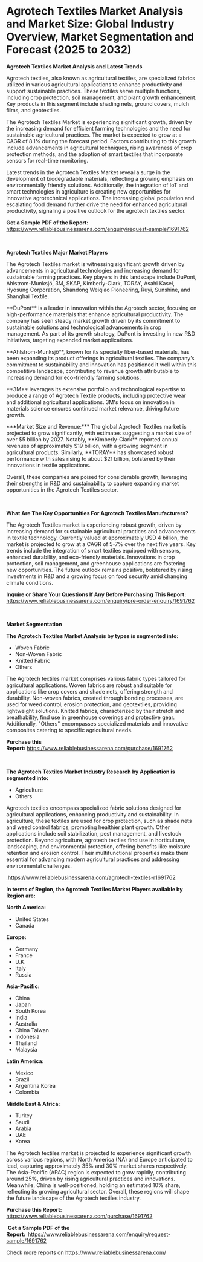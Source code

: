 <p><h1>Agrotech Textiles Market Analysis and Market Size: Global Industry Overview, Market Segmentation and Forecast (2025 to 2032)</h1></p><p><strong>Agrotech Textiles Market Analysis and Latest Trends</strong></p>
<p><p>Agrotech textiles, also known as agricultural textiles, are specialized fabrics utilized in various agricultural applications to enhance productivity and support sustainable practices. These textiles serve multiple functions, including crop protection, soil management, and plant growth enhancement. Key products in this segment include shading nets, ground covers, mulch films, and geotextiles. </p><p>The Agrotech Textiles Market is experiencing significant growth, driven by the increasing demand for efficient farming technologies and the need for sustainable agricultural practices. The market is expected to grow at a CAGR of 8.1% during the forecast period. Factors contributing to this growth include advancements in agricultural techniques, rising awareness of crop protection methods, and the adoption of smart textiles that incorporate sensors for real-time monitoring.</p><p>Latest trends in the Agrotech Textiles Market reveal a surge in the development of biodegradable materials, reflecting a growing emphasis on environmentally friendly solutions. Additionally, the integration of IoT and smart technologies in agriculture is creating new opportunities for innovative agrotechnical applications. The increasing global population and escalating food demand further drive the need for enhanced agricultural productivity, signaling a positive outlook for the agrotech textiles sector.</p></p>
<p><strong>Get a Sample PDF of the Report:&nbsp;</strong> <a href="https://www.reliablebusinessarena.com/enquiry/request-sample/1691762?utm_campaign=1905&utm_medium=2&utm_source=Github&utm_content=ia&utm_term=07012025&utm_id=agrotech-textiles">https://www.reliablebusinessarena.com/enquiry/request-sample/1691762</a></p>
<p>&nbsp;</p>
<p><strong>Agrotech Textiles Major Market Players</strong></p>
<p><p>The Agrotech Textiles market is witnessing significant growth driven by advancements in agricultural technologies and increasing demand for sustainable farming practices. Key players in this landscape include DuPont, Ahlstrom-Munksjö, 3M, SKAP, Kimberly-Clark, TORAY, Asahi Kasei, Hyosung Corporation, Shandong Weiqiao Pioneering, Ruyi, Sunshine, and Shanghai Textile.</p><p>**DuPont** is a leader in innovation within the Agrotech sector, focusing on high-performance materials that enhance agricultural productivity. The company has seen steady market growth driven by its commitment to sustainable solutions and technological advancements in crop management. As part of its growth strategy, DuPont is investing in new R&D initiatives, targeting expanded market applications.</p><p>**Ahlstrom-Munksjö**, known for its specialty fiber-based materials, has been expanding its product offerings in agricultural textiles. The company’s commitment to sustainability and innovation has positioned it well within this competitive landscape, contributing to revenue growth attributable to increasing demand for eco-friendly farming solutions.</p><p>**3M** leverages its extensive portfolio and technological expertise to produce a range of Agrotech Textile products, including protective wear and additional agricultural applications. 3M's focus on innovation in materials science ensures continued market relevance, driving future growth.</p><p>***Market Size and Revenue:*** The global Agrotech Textiles market is projected to grow significantly, with estimates suggesting a market size of over $5 billion by 2027. Notably, **Kimberly-Clark** reported annual revenues of approximately $19 billion, with a growing segment in agricultural products. Similarly, **TORAY** has showcased robust performance with sales rising to about $21 billion, bolstered by their innovations in textile applications.</p><p>Overall, these companies are poised for considerable growth, leveraging their strengths in R&D and sustainability to capture expanding market opportunities in the Agrotech Textiles sector.</p></p>
<p>&nbsp;</p>
<p><strong>What Are The Key Opportunities For Agrotech Textiles Manufacturers?</strong></p>
<p><p>The Agrotech Textiles market is experiencing robust growth, driven by increasing demand for sustainable agricultural practices and advancements in textile technology. Currently valued at approximately USD 4 billion, the market is projected to grow at a CAGR of 5-7% over the next five years. Key trends include the integration of smart textiles equipped with sensors, enhanced durability, and eco-friendly materials. Innovations in crop protection, soil management, and greenhouse applications are fostering new opportunities. The future outlook remains positive, bolstered by rising investments in R&D and a growing focus on food security amid changing climate conditions.</p></p>
<p><strong>Inquire or Share Your Questions If Any Before Purchasing This Report:</strong> <a href="https://www.reliablebusinessarena.com/enquiry/pre-order-enquiry/1691762?utm_campaign=1905&utm_medium=2&utm_source=Github&utm_content=ia&utm_term=07012025&utm_id=agrotech-textiles">https://www.reliablebusinessarena.com/enquiry/pre-order-enquiry/1691762</a></p>
<p>&nbsp;</p>
<p><strong>Market Segmentation</strong></p>
<p><strong>The Agrotech Textiles Market Analysis by types is segmented into:</strong></p>
<p><ul><li>Woven Fabric</li><li>Non-Woven Fabric</li><li>Knitted Fabric</li><li>Others</li></ul></p>
<p><p>The Agrotech textiles market comprises various fabric types tailored for agricultural applications. Woven fabrics are robust and suitable for applications like crop covers and shade nets, offering strength and durability. Non-woven fabrics, created through bonding processes, are used for weed control, erosion protection, and geotextiles, providing lightweight solutions. Knitted fabrics, characterized by their stretch and breathability, find use in greenhouse coverings and protective gear. Additionally, "Others" encompasses specialized materials and innovative composites catering to specific agricultural needs.</p></p>
<p><strong>Purchase this Report:&nbsp;</strong><a href="https://www.reliablebusinessarena.com/purchase/1691762?utm_campaign=1905&utm_medium=2&utm_source=Github&utm_content=ia&utm_term=07012025&utm_id=agrotech-textiles">https://www.reliablebusinessarena.com/purchase/1691762</a></p>
<p>&nbsp;</p>
<p><strong>The Agrotech Textiles Market Industry Research by Application is segmented into:</strong></p>
<p><ul><li>Agriculture</li><li>Others</li></ul></p>
<p><p>Agrotech textiles encompass specialized fabric solutions designed for agricultural applications, enhancing productivity and sustainability. In agriculture, these textiles are used for crop protection, such as shade nets and weed control fabrics, promoting healthier plant growth. Other applications include soil stabilization, pest management, and livestock protection. Beyond agriculture, agrotech textiles find use in horticulture, landscaping, and environmental protection, offering benefits like moisture retention and erosion control. Their multifunctional properties make them essential for advancing modern agricultural practices and addressing environmental challenges.</p></p>
<p><a href="https://www.reliablebusinessarena.com/agrotech-textiles-r1691762?utm_campaign=1905&utm_medium=2&utm_source=Github&utm_content=ia&utm_term=07012025&utm_id=agrotech-textiles">&nbsp;https://www.reliablebusinessarena.com/agrotech-textiles-r1691762</a></p>
<p><strong>In terms of Region, the Agrotech Textiles Market Players available by Region are:</strong></p>
<p>
    <p> <strong> North America: </strong>
        <ul>
            <li>United States</li>
            <li>Canada</li>
        </ul>
        </p> 
    <p> <strong> Europe: </strong>
        <ul>
            <li>Germany</li>
            <li>France</li>
            <li>U.K.</li>
            <li>Italy</li>
            <li>Russia</li>
        </ul>
        </p> 
    <p> <strong> Asia-Pacific: </strong>
        <ul>
            <li>China</li>
            <li>Japan</li>
            <li>South Korea</li>
            <li>India</li>
            <li>Australia</li>
            <li>China Taiwan</li>
            <li>Indonesia</li>
            <li>Thailand</li>
            <li>Malaysia</li>
        </ul>
        </p> 
    <p> <strong> Latin America: </strong>
        <ul>
            <li>Mexico</li>
            <li>Brazil</li>
            <li>Argentina Korea</li>
            <li>Colombia</li>
        </ul>
        </p> 
    <p> <strong> Middle East & Africa: </strong>
        <ul>
            <li>Turkey</li>
            <li>Saudi</li>
            <li>Arabia</li>
            <li>UAE</li>
            <li>Korea</li>
        </ul>
    </p>
    </p>
<p><p>The Agrotech textiles market is projected to experience significant growth across various regions, with North America (NA) and Europe anticipated to lead, capturing approximately 35% and 30% market shares respectively. The Asia-Pacific (APAC) region is expected to grow rapidly, contributing around 25%, driven by rising agricultural practices and innovations. Meanwhile, China is well-positioned, holding an estimated 10% share, reflecting its growing agricultural sector. Overall, these regions will shape the future landscape of the Agrotech textiles industry.</p></p>
<p><strong>Purchase this Report: </strong><a href="https://www.reliablebusinessarena.com/purchase/1691762?utm_campaign=1905&utm_medium=2&utm_source=Github&utm_content=ia&utm_term=07012025&utm_id=agrotech-textiles">https://www.reliablebusinessarena.com/purchase/1691762</a></p>
<p>&nbsp;<strong>Get a Sample PDF of the Report:&nbsp;&nbsp;</strong><a href="https://www.reliablebusinessarena.com/enquiry/request-sample/1691762?utm_campaign=1905&utm_medium=2&utm_source=Github&utm_content=ia&utm_term=07012025&utm_id=agrotech-textiles">https://www.reliablebusinessarena.com/enquiry/request-sample/1691762</a></p>
<p><strong></strong></p>
<p>Check more reports on <a href="https://www.reliablebusinessarena.com/?utm_campaign=1905&utm_medium=2&utm_source=Github&utm_content=ia&utm_term=07012025&utm_id=agrotech-textiles">https://www.reliablebusinessarena.com/</a></p>